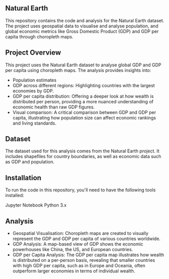 ## Natural Earth 

This repository contains the code and analysis for the Natural Earth dataset. 
The project uses geospatial data to visualise and analyse population, and  global economic metrics like Gross Domestic Product (GDP) and GDP per capita through choropleth maps.

## Project Overview
This project uses the Natural Earth dataset to analyse global GDP and GDP per capita using choropleth maps. The analysis provides insights into:

- Population estimates
- GDP across different regions: Highlighting countries with the largest economies by GDP.
- GDP per capita distribution: Offering a deeper look at how wealth is distributed per person, providing a more nuanced understanding of economic health than raw GDP figures.
- Visual comparison: A critical comparison between GDP and GDP per capita, illustrating how population size can affect economic rankings and living standards.

## Dataset
The dataset used for this analysis comes from the Natural Earth project. It includes shapefiles for country boundaries, as well as economic data such as GDP and population.

## Installation
To run the code in this repository, you'll need to have the following tools installed:

Jupyter Notebook
Python 3.x

## Analysis 
- Geospatial Visualisation: Choropleth maps are created to visually represent the GDP and GDP per capita of various countries worldwide.
- GDP Analysis: A map-based view of GDP shows the economic powerhouses like China, the US, and European countries.
- GDP per Capita Analysis: The GDP per capita map illustrates how wealth is distributed on a per-person basis, revealing that smaller countries with high GDP per capita, such as in Europe and Oceania, often outperform larger economies in terms of individual wealth.
